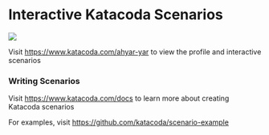 # Interactive Katacoda Scenarios

[![](http://shields.katacoda.com/katacoda/ahyar-yar/count.svg)](https://www.katacoda.com/ahyar-yar "Get your profile on Katacoda.com")

Visit https://www.katacoda.com/ahyar-yar to view the profile and interactive scenarios

### Writing Scenarios
Visit https://www.katacoda.com/docs to learn more about creating Katacoda scenarios

For examples, visit https://github.com/katacoda/scenario-example
